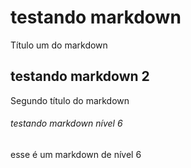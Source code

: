 # testando markdown
Título um do markdown
## testando markdown 2
Segundo título do markdown
###### testando markdown nível 6
esse é um markdown de nível 6